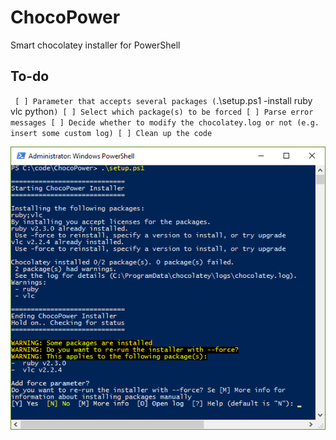 # ChocoPower
Smart chocolatey installer for PowerShell

## To-do
`
[ ] Parameter that accepts several packages (`.\setup.ps1 -install ruby vlc python`)
[ ] Select which package(s) to be forced
[ ] Parse error messages
[ ] Decide whether to modify the chocolatey.log or not (e.g. insert some custom log)
[ ] Clean up the code`

![Image for ChocoPower](chocopower.png)

